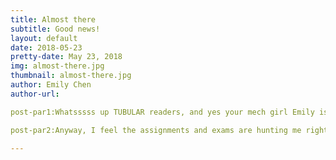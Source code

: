 ```yaml
---
title: Almost there
subtitle: Good news!
layout: default
date: 2018-05-23
pretty-date: May 23, 2018
img: almost-there.jpg
thumbnail: almost-there.jpg
author: Emily Chen
author-url: 

post-par1:Whatsssss up TUBULAR readers, and yes your mech girl Emily is back again! As you maybe already know, the team is already preparing for the CDR presentation. At the same time the unwelcomed exams are also getting closer. Bleeeeeh, but luckily we have some good news to cheers  us up a bit. Many of you maybe already know, I have been in crazy contact with a lot of vendors such as Parker, Bosch Rexboth and Swagelok for the past weeks. I kind of become the sponsor hunter in this team and the good news this week is... *drums*  Swagelok are very interested for a sponsorship with TUBULAR team. Since most of the mechanical components in our experiment are based on theirs products, this will be a tremendous support! This is not officially decided but I still want to thank Swagelok for giving us this opportunity. 

post-par2:Anyway, I feel the assignments and exams are hunting me right now and therefor I need to leave you guys with such a short blogpost. But I can promise, next time it will be longer and hopefully I will be able to share more good news! For now, take care and see you soon!     

---
```

